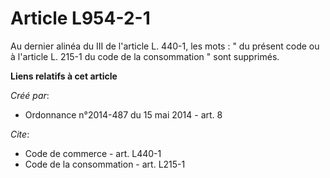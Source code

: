 # Article L954-2-1

Au dernier alinéa du III de l'article L. 440-1, les mots : " du présent code ou à l'article L. 215-1 du code de la
consommation " sont supprimés.

**Liens relatifs à cet article**

_Créé par_:

  - Ordonnance n°2014-487 du 15 mai 2014 - art. 8

_Cite_:

  - Code de commerce - art. L440-1
  - Code de la consommation - art. L215-1
